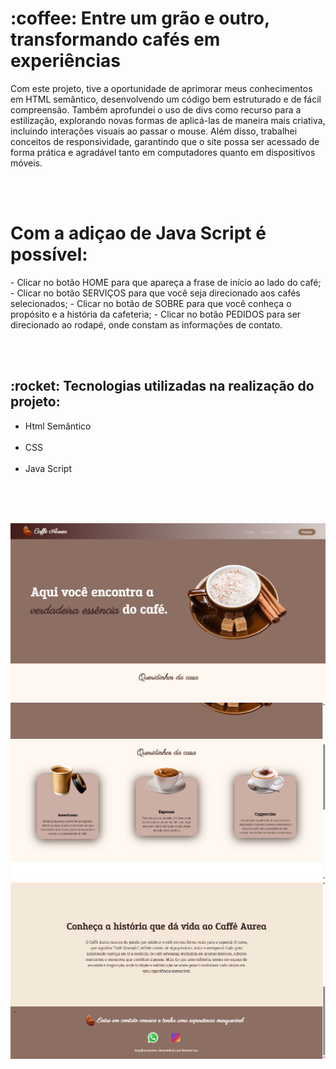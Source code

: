 <h1> :coffee: Entre um grão e outro, transformando cafés em experiências</h1>

<p> Com este projeto, tive a oportunidade de aprimorar meus conhecimentos em HTML semântico, desenvolvendo um código bem estruturado e de fácil compreensão.
Também aprofundei o uso de divs como recurso para a estilização, explorando novas formas de aplicá-las de maneira mais criativa, incluindo interações visuais ao passar o mouse.
Além disso, trabalhei conceitos de responsividade, garantindo que o site possa ser acessado de forma prática e agradável tanto em computadores quanto em dispositivos móveis.</p><br>
<br>

<h1>Com a adiçao de Java Script é possível:</h1>

<p>
  - Clicar no botão HOME para que apareça a frase de início ao lado do café;
  - Clicar no botão SERVIÇOS para que você seja direcionado aos cafés selecionados;
  - Clicar no botão de SOBRE para que você conheça o propósito e a história da cafeteria;
  - Clicar no botão PEDIDOS para ser direcionado ao rodapé, onde constam as informações de contato.
</p><br>
<br>
<h2> :rocket: Tecnologias utilizadas na realização do projeto:</h2>

<ul>
<li> Html Semântico</li><br>
<li> CSS </li><br>
<li> Java Script </li><br>
</ul><br>
<br>

<img src="https://github.com/Roberta2205/Aura-coffe-cafeteria/blob/master/assets/cafeteria-home.png?raw=true"><br>
<img src="https://github.com/Roberta2205/Aura-coffe-cafeteria/blob/master/assets/cafeteria-queridinhos.png?raw=true"><br>
<img src="https://github.com/Roberta2205/Aura-coffe-cafeteria/blob/master/assets/cafeteria-footer.png?raw=true"><br>
